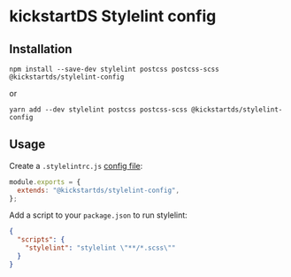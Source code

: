 # kickstartDS Stylelint config

## Installation

```
npm install --save-dev stylelint postcss postcss-scss @kickstartds/stylelint-config
```

or

```
yarn add --dev stylelint postcss postcss-scss @kickstartds/stylelint-config
```

## Usage

Create a `.stylelintrc.js` [config file](https://stylelint.io/user-guide/configuration):

```js
module.exports = {
  extends: "@kickstartds/stylelint-config",
};
```

Add a script to your `package.json` to run stylelint:

```json
{
  "scripts": {
    "stylelint": "stylelint \"**/*.scss\""
  }
}
```
